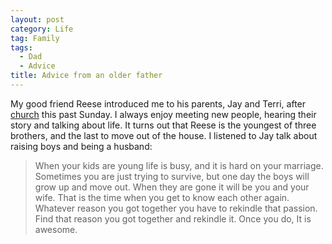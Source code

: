 ```yaml
---
layout: post
category: Life
tag: Family 
tags:
  - Dad
  - Advice
title: Advice from an older father
---
```


My good friend Reese introduced me to his parents, Jay and Terri, after [church](http://augustgate.com) this past Sunday.
I always enjoy meeting new people, hearing their story and talking about life.  It turns out
that Reese is the youngest of three brothers, and the last to move out of the house. I listened to
Jay talk about raising boys and being a husband:

> When your kids are young life is busy, and it is hard
> on your marriage. Sometimes you are just trying to survive, but one day the boys will
> grow up and move out. When they are gone it will be you and
> your wife. That is the time when you get to know each other
> again. Whatever reason you got together you 
> have to rekindle that passion. 
> Find that reason you got together and rekindle it.
> Once you do, It is awesome.
